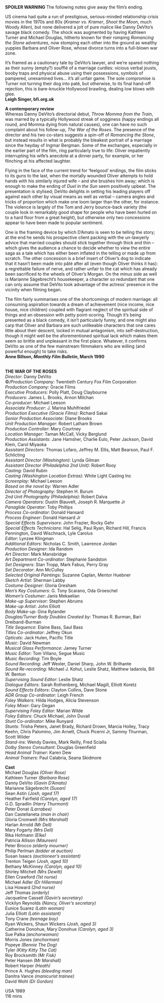 

**SPOILER WARNING** The following notes give away the film’s ending.

US cinema had quite a run of prestigious, serious-minded relationship crisis movies in the 1970s and 80s (_Kramer vs. Kramer_, _Shoot the Moon_, much Woody Allen), but none delivered a jolt of pure malice like Danny DeVito’s savage black comedy. The shock was augmented by having Kathleen Turner and Michael Douglas, hitherto known for their romping _Romancing the Stone_ adventures, now stomping each other into the ground as wealthy yuppies Barbara and Oliver Rose, whose divorce turns into a full-blown war zone.

It’s framed as a cautionary tale by DeVito’s lawyer, and we’re spared nothing as their sunny (empty?) soufflé of a marriage curdles: vicious verbal jousts, booby traps and physical abuse using their possessions, symbols of pampered, unexamined lives… it’s all unfair game. The sole compromise is Turner not turning their dog into paté, but otherwise, to its final hand-off rejection, this is bare-knuckle Hollywood brawling, dealing low blows with glee.  
**Leigh Singer, bfi.org.uk**

**A contemporary review**  
Whereas Danny DeVito’s directorial debut, _Throw Momma from the Train_, was marred by a typically Hollywood streak of sogginess (happy endings all round, and Momma dying from natural causes), one can have no such complaint about his follow-up, _The War of the Roses_. The presence of the director and his two co-stars suggests a spin-off of _Romancing the Stone_, but instead results in what is probably the bleakest portrait of a marriage since the heyday of Ingmar Bergman. Some of the exchanges, especially in the earlier part of the film, ring particularly true to life: Oliver impatiently interrupting his wife’s anecdote at a dinner party, for example, or her flinching at his affected laughter.

Flying in the face of the current trend for ‘feelgood’ endings, the film sticks to its guns to the last, when the mortally wounded Oliver attempts to hold hands with his similarly injured wife – and she brushes him away; which is enough to make the ending of _Duel in the Sun_ seem positively upbeat. The presentation is stylised; DeVito delights in setting his leading players off against each other by visual means as well as verbal – camera angles and tricks of proportion which make one loom larger than the other, for instance. The violence is largely of the Tom and Jerry bounce-back variety (the couple look in remarkably good shape for people who have been hurled on to a hard floor from a great height), but otherwise only two concessions appear to have been made to popular sentiment.

One is the framing device by which D’Amato is seen to be telling the story; at the end he sends his prospective client packing with the un-lawyerly advice that married couples should stick together through thick and thin – which gives the audience a chance to decide whether to view the entire saga as a tale which has either been inflated in the telling or made up from scratch. The other concession is a brief insert of Oliver’s dog to indicate that it hasn’t been made into pâté after all (even though Oliver thinks it has): a regrettable failure of nerve, and rather unfair to the cat which has already been sacrificed to the wheels of Oliver’s Morgan. On the minus side as well is Marianne Sägebrecht’s housekeeper, a character so redundant that one can only assume that DeVito took advantage of the actress’ presence in the vicinity when filming began.

The film fairly summarises one of the shortcomings of modern marriage: all consuming aspiration towards a dream of achievement (nice income, nice house, nice children) coupled with flagrant neglect of the spiritual side of things and an obsession with petty point-scoring. Though it’s being presented as a black comedy, it isn’t particularly funny, and one might also carp that Oliver and Barbara are such unlikeable characters that one cares little about their descent, locked in mutual antagonism, into self-destruction, though it might well be the aforementioned spiritual lack which makes them seem so brittle and unpleasant in the first place. Whatever, it confirms DeVito as one of the few mainstream filmmakers who are willing (and powerful enough) to take risks.  
**Anne Billson, _Monthly Film Bulletin_, March 1990**
<br><br>

**THE WAR OF THE ROSES**  
_Director_: Danny DeVito  
©_/Production Company_:  Twentieth Century Fox Film Corporation  
_Production Company_: Gracie Films  
_Executive Producers_: Polly Platt, Doug Claybourne  
_Producers_: James L. Brooks, Arnon Milchan  
_Co-producer_: Michael Leeson  
_Associate Producer_: J. Marina Muhlfriedel  
_Production Executive (Gracie Films)_: Richard Sakai  
_Senior Production Associate_: Diane Brooks  
_Unit Production Manager_: Robert Latham Brown  
_Production Controller_: Mary Courtney  
_Location Manager_: Taman McCall, Vicky Berglund  
_Production Assistants_: Jane Hamsher, Charlie Eulo, Peter Jackson, David Klein, Carol Miyaoka  
_Assistant Directors_: Thomas Lofaro, Jeffrey M. Ellis, Matt Bearson, Paul F. Schlicting  
_Assistant Director (Washington)_: Lynda Gilman  
_Assistant Director (Philadelphia 2nd Unit)_:  Robert Rooy  
_Casting_: David Rubin  
_Casting (Washington Location Extras)_:  White Light Casting Inc  
_Screenplay_: Michael Leeson  
_Based on the novel by_: Warren Adler  
_Director of Photography_: Stephen H. Burum  
_2nd Unit Photography (Philadelphia)_: Robert Dalva  
_Camera Operators_: Dustin Blauvelt,  Joseph R. Marquette Jr  
_Panaglide Operator_: Toby Phillips  
_Process Co-ordinator_: Donald Hansard  
_Process Engineer_: Donald Hansard Jr  
_Special Effects Supervisors_: John Frazier,  Rocky Gehr  
_Special Effects Technicians_: Hal Selig, Paul Ryan, Richard Hill, Francis Pennington, David Wischnack, Lyle Carolus  
_Editor_: Lynzee Klingman  
_Additional Editors_: Nicholas C. Smith,  Lawrence Jordan  
_Production Designer_: Ida Random  
_Art Director_: Mark Mansbridge  
_Art Department Co-ordinator_: Stephanie Sandston  
_Set Designers_: Stan Tropp, Mark Fabus, Perry Gray  
_Set Decorator_: Ann McCulley  
_Selected Original Paintings_: Suzanne Caplan, Mentor Huebner  
_Sketch Artist_: Sherman Labby  
_Costume Designer_: Gloria Gresham  
_Men’s Key Costumers_: G. Tony Scarano,  Oda Groeschel  
_Women’s Costumer_: Janis Mekaelian  
_Make-up Supervisor_: Stephen Abrums  
_Make-up Artist_: John Elliott  
_Body Make-up_: Gina Rylander  
_Douglas/Turner Body Doubles Created by_:  Thomas R. Burman, Bari Dreiband-Burman  
_Title Sequence_: Elaine Bass, Saul Bass  
_Titles Co-ordinator_: Jeffrey Okun  
_Opticals_: Jack Hulen, Pacific Title  
_Music_: David Newman  
_Musical Glass Performance_: Jamey Turner  
_Music Editor_: Tom Villano, Segue Music  
_Music Recording_: Tim Boyle  
_Sound Recording_: Jeff Wexler, Daniel Sharp,  John W. Brilhante  
_Sound Re-recording_: Michael J. Kohut,  Leslie Shatz, Matthew Iadarola, Bill W. Benton  
_Supervising Sound Editor_: Leslie Shatz  
_Dialogue Editors_: Sarah Rothenberg,  Michael Magill, Elliott Koretz  
_Sound Effects Editors_: Clayton Collins, Dave Stone  
_ADR Group Co-ordinator_: Leigh French  
_Foley Walkers_: Hilda Hodges, Alicia Stevenson  
_Foley Mixer_: Gary Gegan  
_Supervising Foley Editor_: Marian Wilde  
_Foley Editors_: Chuck Michael, John Duvall  
_Stunt Co-ordinator_: Mike Runyard  
_Stunts_: Trisha Peters, Janet Brady, Richard Drown, Marcia Holley, Tracy Keehn, Chris Palomino,  Jim Arnett, Chuck Picerni Jr, Sammy Thurman, Scott Wilder  
_Stand-ins_: Wendy Davies, Mark Reilly, Fred Scialla  
_Dolby Stereo Consultant_: Douglas Greenfield  
_Head Animal Trainer_: Karen Dew  
_Animal Trainers_: Paul Calabria, Seana Skidmore

**Cast**  
Michael Douglas _(Oliver Rose)_  
Kathleen Turner _(Barbara Rose)_  
Danny DeVito _(Gavin D’Amato)_  
Marianne Sägebrecht _(Susan)_  
Sean Astin _(Josh, aged 17)_  
Heather Fairfield _(Carolyn, aged 17)_  
G.D. Spradlin _(Harry Thurmont)_  
Peter Donat _(Larrabee)_  
Dan Castellaneta _(man in chair)_  
Gloria Cromwell _(Mrs Marshall)_  
Harlan Arnold _(Mr Dell)_  
Mary Fogarty _(Mrs Dell)_  
Rika Hofmann _(Elke)_  
Patricia Allison _(Maureen)_  
Peter Brocco _(elderly mourner)_  
Philip Perlman _(bidder at auction)_  
Susan Isaacs _(auctioneer’s assistant)_  
Trenton Teigen _(Josh, aged 10)_  
Bethany McKinney _(Carolyn, aged 10)_  
Shirley Mitchell _(Mrs Dewitt)_  
Ellen Crawford _(1st nurse)_  
Michael Adler _(Dr Hillerman)_  
Lisa Howard _(2nd nurse)_  
Jeff Thomas _(orderly)_  
Jacqueline Cassell _(Gavin’s secretary)_  
Vickilyn Reynolds _(Nancy, Oliver’s secretary)_  
Eunice Suarez _(Latin woman)_  
Julia Elliott _(Latin assistant)_  
Tony Crane _(teenage boy)_  
Ryan Wickers, Shaun Wickers _(Josh, aged 3)_  
Catherine Donohue, Mary Donohue _(Carolyn, aged 3)_  
Sue Palka _(anchorwoman)_  
Morris Jones _(anchorman)_  
Popeye _(Bennie The Dog)_  
Tyler _(Kitty Kitty The Cat)_  
Roy Brocksmith _(Mr Fisk)_  
Peter Hansen _(Mr Marshall)_  
Robert Harper _(Heath)_  
Prince A. Hughes _(bleeding man)_  
Danitra Vance _(manicurist trainee)_  
David Wohl _(Dr Gordon)_

USA 1989  
116 mins
<br><br>
<!--stackedit_data:
eyJoaXN0b3J5IjpbODEwNTQyNzA2XX0=
-->